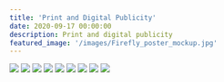 ```yaml
---
title: 'Print and Digital Publicity'
date: 2020-09-17 00:00:00
description: Print and digital publicity
featured_image: '/images/Firefly_poster_mockup.jpg'
---
```


<div class="gallery" data-columns="4">
	<img src="/images/couch_poster.JPG">
	<img src="/images/sudan_mockup.JPG">
	<img src="/images/onewitheternity.JPG">
	<img src="/images/Red_kusama_brochure_mockup.jpg">
	<img src="/images/benin.jpg">
	<img src="/images/cerise_site_mockup2.jpeg">
	<img src="/images/society.JPG">
	<img src="/images/alumni_design_show.jpg">
	<img src="/images/Lapland_mockup.jpg">

</div>
